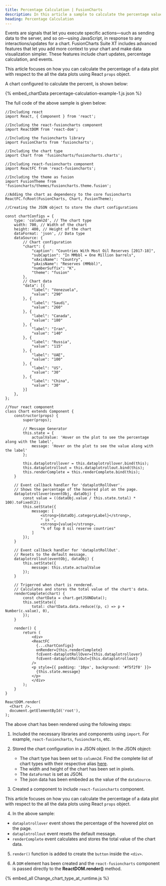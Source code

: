 ```yaml
---
title: Percentage Calculation | FusionCharts
description: In this article a sample to calculate the percentage value of the data plot with respect to the total is created.
heading: Percentage Calculation
---
```


Events are signals that let you execute specific actions—such as sending data to the server, and so on—using JavaScript, in response to any interactions/updates for a chart. FusionCharts Suite XT includes advanced features that let you add more context to your chart and make data visualization simpler. These features include chart updates, percentage calculation, and events.

This article focuses on how you can calculate the percentage of a data plot with respect to the all the data plots using React `props` object.

A chart configured to calculate the percent, is shown below:

{% embed_chartData percentage-calculation-example-1.js json %}

The full code of the above sample is given below:

```
//Including react
import React, { Component } from 'react';

//Including the react-fusioncharts component
import ReactDOM from 'react-dom';

//Including the fusioncharts library
import FusionCharts from 'fusioncharts';

//Including the chart type
import Chart from 'fusioncharts/fusioncharts.charts';

//Including react-fusioncharts component
import ReactFC from 'react-fusioncharts';

//Including the theme as fusion
import FusionTheme from 'fusioncharts/themes/fusioncharts.theme.fusion';

//Adding the chart as dependency to the core fusioncharts
ReactFC.fcRoot(FusionCharts, Chart, FusionTheme);

//Creating the JSON object to store the chart configurations

const chartConfigs = {
	type: 'column2d', // The chart type
	width: 700, // Width of the chart
	height: 400, // Height of the chart
	dataFormat: 'json', // Data type
	dataSource: {
		// Chart configuration
	    "chart": {
	        "caption": "Countries With Most Oil Reserves [2017-18]",
	        "subCaption": "In MMbbl = One Million barrels",
	        "xAxisName": "Country",
	        "yAxisName": "Reserves (MMbbl)",
	        "numberSuffix": "K",
	        "theme": "fusion"
	    },
	    // Chart data
	    "data": [{
	        "label": "Venezuela",
	        "value": "290"
	    }, {
	        "label": "Saudi",
	        "value": "260"
	    }, {
	        "label": "Canada",
	        "value": "180"
	    }, {
	        "label": "Iran",
	        "value": "140"
	    }, {
	        "label": "Russia",
	        "value": "115"
	    }, {
	        "label": "UAE",
	        "value": "100"
	    }, {
	        "label": "US",
	        "value": "30"
	    }, {
	        "label": "China",
	        "value": "30"
	    }]
	},
};

//Your react component
class Chart extends Component {
 	constructor(props) {
    	super(props);

    	// Message Generator 
    	this.state = {
      		actualValue: 'Hover on the plot to see the percentage along with the label',
      		message: 'Hover on the plot to see the value along with the label'
		};

	    this.dataplotrollover = this.dataplotrollover.bind(this);
	    this.dataplotrollout = this.dataplotrollout.bind(this);
	    this.renderComplete = this.renderComplete.bind(this);
  	}

  	// Event callback handler for 'dataplotRollOver'.
  	// Shows the percentage of the hovered plot on the page.
  	dataplotrollover(eventObj, dataObj) {
    	const value = ((dataObj.value / this.state.total) * 100).toFixed(2);
		this.setState({
  			message: [
		        <strong>{dataObj.categoryLabel}</strong>,
		        " is ",
		        <strong>{value}</strong>,
		        "% of top 8 oil reserve countries"
  			]
		});
  	}

 	// Event callback handler for 'dataplotRollOut'.
  	// Resets to the default message.
  	dataplotrollout(eventObj, dataObj) {
    	this.setState({
      		message: this.state.actualValue
    	});
  	}

  	// Trigerred when chart is rendered.
  	// Calculates and stores the total value of the chart's data.
  	renderComplete(chart) {
    	const chartData = chart.getJSONData();
    	this.setState({
      		total: chartData.data.reduce((p, c) => p + Number(c.value), 0),
    	});
  	}

	render() {
    	return (
			<div>
			<ReactFC
			  {...chartConfigs}
			  onRender={this.renderComplete}
			  fcEvent-dataplotRollOver={this.dataplotrollover}
			  fcEvent-dataplotRollOut={this.dataplotrollout}
			/>
			<p style={{ padding: '10px', background: '#f5f2f0' }}>
			  {this.state.message}
			</p>
			</div>
    	);
  	}
}

ReactDOM.render(
  <Chart />,
  document.getElementById('root'),
);
```

The above chart has been rendered using the following steps:

1. Included the necessary libraries and components using `import`. For example, `react-fusioncharts`, `fusioncharts`, etc.

2. Stored the chart configuration in a JSON object. In the JSON object:
    * The chart type has been set to `column2d`. Find the complete list of chart types with their respective alias [here](https://www.fusioncharts.com/dev/chart-guide/list-of-charts).
    * The width and height of the chart has been set in pixels. 
    * The `dataFormat` is set as JSON.
    * The json data has been embeded as the value of the `dataSource`.

3. Created a component to include `react-fusioncharts` component.

This article focuses on how you can calculate the percentage of a data plot with respect to the all the data plots using React `props` object.

4. In the above sample:
* `dataplotrollover` event shows the percentage of the hovered plot on the page.
* `dataplotrollout` event resets the default message.
* `renderComplete` event calculates and stores the total value of the chart data.

5. `render()` function is added to create the `button` inside the `<div>`.

6. A `DOM` element has been created and the `react-fusioncharts` component is passed directly to the **ReactDOM.render()** method.

{% embed_all Change_chart_type_at_runtime.js %}